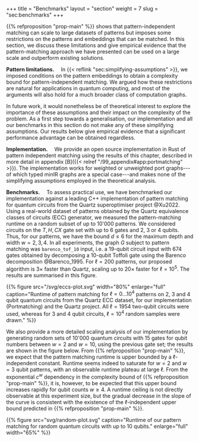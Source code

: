 +++
title = "Benchmarks"
layout = "section"
weight = 7
slug = "sec:benchmarks"
+++

{{% refproposition "prop-main" %}} shows that pattern-independent matching can
scale to large datasets of patterns but imposes some restrictions on the
patterns and embeddings that can be matched. In this section, we discuss these
limitations and give empirical evidence that the pattern-matching approach we
have presented can be used on a large scale and outperform existing solutions.

**Pattern limitations.**&emsp; In {{< reflink "sec:simplifying-assumptions" >}},
we imposed conditions on the pattern embeddings to obtain a complexity bound for
pattern-independent matching. We argued how these restrictions are natural for
applications in quantum computing, and most of the arguments will also hold for
a much broader class of computation graphs.

In future work, it would nonetheless be of theoretical interest to explore the
importance of these assumptions and their impact on the complexity of the
problem. As a first step towards a generalisation, our implementation and all
our benchmarks in this section do not make any of these simplifying assumptions.
Our results below give empirical evidence that a significant performance
advantage can be obtained regardless.

**Implementation.**&emsp; We provide an open source implementation in Rust of
pattern independent matching using the results of this chapter, described in
more detail in appendix [B]({{< relref "/99_appendix#app:portmatching" >}}). The
implementation works for weighted or unweighted port graphs---of which typed
minIR graphs are a special case---and makes none of the simplifying assumptions
employed in the theoretical analysis.

**Benchmarks.**&emsp; To assess practical use, we have benchmarked our
implementation against a leading C++ implementation of pattern matching for
quantum circuits from the Quartz superoptimiser project @Xu2022. Using a
real-world dataset of patterns obtained by the Quartz equivalence classes of
circuits (ECC) generator, we measured the pattern-matching runtime on a random
subset of up to 10'000 patterns. We considered circuits on the $T, H, CX$ gate
set with up to 6 gates and 2, 3 or 4 qubits. Thus, for our patterns, we have the
bound $d \leq 6$ for the maximum depth and width $w = 2,3,4$. In all
experiments, the graph $G$ subject to pattern matching was `barenco_tof_10`
input, i.e. a 19-qubit circuit input with 674 gates obtained by decomposing a
10-qubit Toffoli gate using the Barenco decomposition @Barenco_1995. For
$\ell = 200$ patterns, our proposed algorithm is $3\times$ faster than Quartz,
scaling up to $20\times$ faster for $\ell=10^5$. The results are summarised in
this figure.

<!-- prettier-ignore-start -->
{{% figure
    src="/svg/eccs-plot.svg"
    width="80%"
    enlarge="full"
    caption="Runtime of pattern matching for $\ell = 0\dots 10^4$ patterns on 2, 3 and 4 qubit quantum circuits from the Quartz ECC dataset, for our implementation (Portmatching) and the Quartz project. All $\ell = 1954$ two-qubit circuits were used, whereas for 3 and 4 qubit circuits, $\ell = 10^4$ random samples were drawn."
%}}
<!-- prettier-ignore-end -->

We also provide a more detailed scaling analysis of our implementation by
generating random sets of 10'000 quantum circuits with 15 gates for qubit
numbers between $w=2$ and $w=10$, using the previous gate set; the results are
shown in the figure below. From {{% refproposition "prop-main" %}}, we expect
that the pattern matching runtime is upper bounded by a $\ell$-independent
constant. Runtime seems indeed to saturate for $w=2$ and $w=3$ qubit patterns,
with an observable runtime plateau at large $\ell$. From the exponential $c^w$
dependency in the complexity bound of {{% refproposition "prop-main" %}}, it is,
however, to be expected that this upper bound increases rapidly for qubit counts
$w \geq 4$. A runtime ceiling is not directly observable at this experiment
size, but the gradual decrease in the slope of the curve is consistent with the
existence of the $\ell$-independent upper bound predicted in
{{% refproposition "prop-main" %}}.

<!-- prettier-ignore-start -->
{{% figure
    src="svg/random-plot.svg"
    caption="Runtime of our pattern matching for random quantum circuits with up to 10 qubits."
    enlarge="full"
    width="65%"
%}}
<!-- prettier-ignore-end -->
